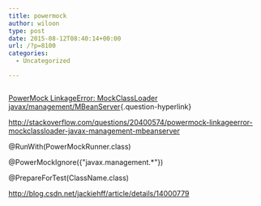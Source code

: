 ```yaml
---
title: powermock
author: wiloon
type: post
date: 2015-08-12T08:40:14+00:00
url: /?p=8100
categories:
  - Uncategorized

---
```

<pre></pre>

[PowerMock LinkageError: MockClassLoader javax/management/MBeanServer][1]{.question-hyperlink}

http://stackoverflow.com/questions/20400574/powermock-linkageerror-mockclassloader-javax-management-mbeanserver



@RunWith(PowerMockRunner.class)
  
@PowerMockIgnore({"javax.management.*"})
  
@PrepareForTest(ClassName.class)





http://blog.csdn.net/jackiehff/article/details/14000779

 [1]: http://stackoverflow.com/questions/20400574/powermock-linkageerror-mockclassloader-javax-management-mbeanserver